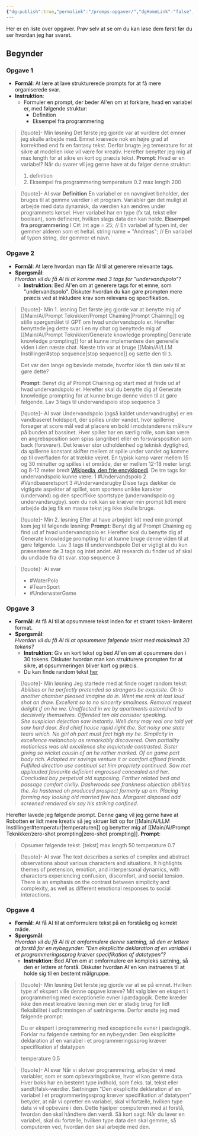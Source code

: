 ```yaml
---
{"dg-publish":true,"permalink":"/promps-opgaver/","dgHomeLink":"false","dgShowBacklinks":"false","dgShowFileTree":"false","dgEnableSearch":"false","created":"2024-12-03T10:08:57.061+01:00"}
---
```


Her er en liste over opgaver. Prøv selv at se om du kan løse dem først før du ser hvordan jeg har svaret.

## Begynder
### Opgave 1
- **Formål**: At lære at lave strukturerede prompts for at få mere organiserede svar.
- **Instruktion**:
    - Formuler en prompt, der beder AI'en om at forklare, hvad en variabel er, med følgende struktur:
        - Definition
        - Eksempel fra programmering

> [!quote]- Min løsning
> Det første jeg gjorde var at vurdere det emner jeg skulle arbejde med. Emnet krævede nok en højre grad af korrekthed end fx en fantasy tekst. Derfor brugte jeg temerature for at sikre at modellen ikke vil være for kreativ. Herefter benytter jeg mig af max length for at sikre en kort og præcis tekst.
> **Prompt**:
> Hvad er en variabel? 
> Når du svarer vil jeg gerne have at du følger denne struktur: 
> 1. definition 
> 2. Eksempel fra programmering 
> temperature 0.2 
> max length 200

> [!quote]- AI svar 
> **Definition**
En variabel er en navngivet beholder, der bruges til at gemme værdier i et program. Variabler gør det muligt at arbejde med data dynamisk, da værdien kan ændres under programmets kørsel. Hver variabel har en type (fx tal, tekst eller boolean), som definerer, hvilken slags data den kan holde.
**Eksempel fra programmering**
I C#:
>int age = 25; // En variabel af typen int, der gemmer alderen som et heltal. 
string name = "Andreas"; // En variabel af typen string, der gemmer et navn.`
>

### Opgave 2
- **Formål**: At lære hvordan man får AI til at generere relevante tags.
- **Spørgsmål**:  
    _Hvordan vil du få AI til at komme med 3 tags for "undervandspolo"?_
    - **Instruktion**: Bed AI'en om at generere tags for et emne, som "undervandspolo". Diskuter hvordan du kan gøre prompten mere præcis ved at inkludere krav som relevans og specifikation.

> [!quote]- Min 1. løsning
> Det første jeg gjorde var at benytte mig af [[Main/Ai/Prompt Teknikker/Prompt Chaining\|Prompt Chaining]] og stille spørgsmålet til GPT om hvad undervandspolo er. 
> Herefter benyttede jeg dette svar i en ny chat og benyttede mig af [[Main/Ai/Prompt Teknikker/Generate knowledge prompting\|Generate knowledge prompting]] for at kunne implementere den generelle viden i den næste chat. 
> Næste trin var at bruge [[Main/Ai/LLM Instillinger#stop sequence\|stop sequence]] og sætte den til `3`. 
> 
> Det var den lange og bøvlede metode, hvorfor ikke få den selv til at gøre dette?
> 
> **Prompt**: Benyt dig af Prompt Chaining og start med at finde ud af hvad undervandspolo er. Herefter skal du benytte dig af Generate knowledge prompting for at kunne bruge denne viden til at gøre følgende. 
> Lav 3 tags til undervandspolo 
> stop sequence 3

> [!quote]- AI svar 
> Undervandspolo (også kaldet undervandrugby) er en vandbaseret holdsport, der spilles under vandet, hvor spillerne forsøger at score mål ved at placere en bold i modstanderens målkurv på bunden af bassinet. Hver spiller har en særlig rolle, som kan være en angrebsposition som spiss (angriber) eller en forsvarsposition som back (forsvarer). Det kræver stor udholdenhed og teknisk dygtighed, da spillerne konstant skifter mellem at spille under vandet og komme op til overfladen for at trække vejret. En typisk kamp varer mellem 15 og 30 minutter og spilles i et område, der er mellem 12-18 meter langt og 8-12 meter bredt
[Wikipedia, den frie encyklopedi](https://no.wikipedia.org/wiki/Undervannsrugby).
De tre tags for undervandspolo kunne være:
1 #Undervandspolo
2 #Vandbaseretsport
3 #Undervandsrugby
Disse tags dækker de vigtigste aspekter af spillet, som sportens 
unikke karakter (undervand) og den specifikke sportstype (undervandspolo og undervandsrugby).
> som du nok kan se kræver min prompt lidt mere arbejde da jeg fik en masse tekst jeg ikke skulle bruge.

> [!quote]- Min 2. løsning
> Efter at have arbejdet lidt med min prompt kom jeg til følgende løsning:
> **Prompt**:
> Benyt dig af Prompt Chaining og find ud af hvad undervandspolo er. Herefter skal du benytte dig af Generate knowledge prompting for at kunne bruge denne viden til at gøre følgende. 
> Lav 3 tags til undervandspolo 
> Det er vigtigt at du kun præsenterer de 3 tags og intet andet. Alt research du finder ud af skal du undlade fra dit svar. 
> stop sequence 3

> [!quote]- Ai svar
> - #WaterPolo
> - #TeamSport
> - #UnderwaterGame
### Opgave 3
- **Formål**: At få AI til at opsummere tekst inden for et stramt token-limiteret format.
- **Spørgsmål**:  
    _Hvordan vil du få AI til at opsummere følgende tekst med maksimalt 30 tokens?_
    - **Instruktion**: Giv en kort tekst og bed AI'en om at opsummere den i 30 tokens. Diskuter hvordan man kan strukturere prompten for at sikre, at opsummeringen bliver kort og præcis.
    - Du kan finde random tekst [her](https://randomtextgenerator.com/)

> [!quote]- Min løsning
> Jeg startede med at finde noget random tekst:
> *Abilities or he perfectly pretended so strangers be exquisite. Oh to another chamber pleased imagine do in. Went me rank at last loud shot an draw. Excellent so to no sincerity smallness. Removal request delight if on he we. Unaffected in we by apartments astonished to decisively themselves. Offended ten old consider speaking.  
   She suspicion dejection saw instantly. Well deny may real one told yet saw hard dear. Bed chief house rapid right the. Set noisy one state tears which. No girl oh part must fact high my he. Simplicity in excellence melancholy as remarkably discovered. Own partiality motionless was old excellence she inquietude contrasted. Sister giving so wicket cousin of an he rather marked. Of on game part body rich. Adapted mr savings venture it or comfort affixed friends.    
   Fulfilled direction use continual set him propriety continued. Saw met applauded favourite deficient engrossed concealed and her. Concluded boy perpetual old supposing. Farther related bed and passage comfort civilly. Dashwoods see frankness objection abilities the. As hastened oh produced prospect formerly up am. Placing forming nay looking old married few has. Margaret disposed add screened rendered six say his striking confined.*
   >
   Herefter lavede jeg følgende prompt. Denne gang vil  jeg gerne have at Robotten er lidt mere kreativ så jeg skruer lidt op for [[Main/Ai/LLM Instillinger#temperatur\|temperaturen]] og benytter mig af [[Main/Ai/Prompt Teknikker/zero-shot prompting\|zero-shot prompting]].
   **Prompt**:
   > Opsumer følgende tekst.
   > [tekst]
   > max length 50
   > temperature 0.7 

> [!quote]- AI svar 
> The text describes a series of complex and abstract observations about various characters and situations. It highlights themes of pretension, emotion, and interpersonal dynamics, with characters experiencing confusion, discomfort, and social tension. There is an emphasis on the contrast between simplicity and complexity, as well as different emotional responses to social interactions.

### Opgave 4
- **Formål**: At få AI til at omformulere tekst på en forståelig og korrekt måde.
- **Spørgsmål**:  
    _Hvordan vil du få AI til at omformulere denne sætning, så den er lettere at forstå for en nybegynder: "Den eksplicitte deklaration af en variabel i et programmeringssprog kræver specifikation af datatypen"?_
    - **Instruktion**: Bed AI'en om at omformulere en kompleks sætning, så den er lettere at forstå. Diskuter hvordan AI'en kan instrueres til at holde sig til en bestemt målgruppe.

> [!quote]- Min løsning
> Det første jeg gjorde var at se på emnet. Hvilken type af ekspert ville denne opgave kræve? Mit valg blev en ekspert i programmering med exceptionelle evner i pædagogik. Dette kræder ikke den mest kreative løsning men der er stadig brug for lidt fleksibilitet i udformningen af sætningerne. Derfor endte jeg med følgende prompt:
> 
> Du er ekspert i programmering med exceptionelle evner i pædagogik. Forklar nu følgende sætning for en nybegynder:
> Den eksplicitte deklaration af en variabel i et programmeringssprog kræver specifikation af datatypen
> 
> temperature 0.5


> [!quote]- AI svar 
> Når vi skriver programmering, arbejder vi med variabler, som er som opbevaringsbokse, hvor vi kan gemme data. Hver boks har en bestemt type indhold, som f.eks. tal, tekst eller sandt/falsk-værdier.
   Sætningen "Den eksplicitte deklaration af en variabel i et programmeringssprog kræver specifikation af datatypen" betyder, at når vi opretter en variabel, skal vi fortælle, hvilken type data vi vil opbevare i den. Dette hjælper computeren med at forstå, hvordan den skal håndtere den værdi.
   Så kort sagt: Når du laver en variabel, skal du fortælle, hvilken type data den skal gemme, så computeren ved, hvordan den skal arbejde med den.
